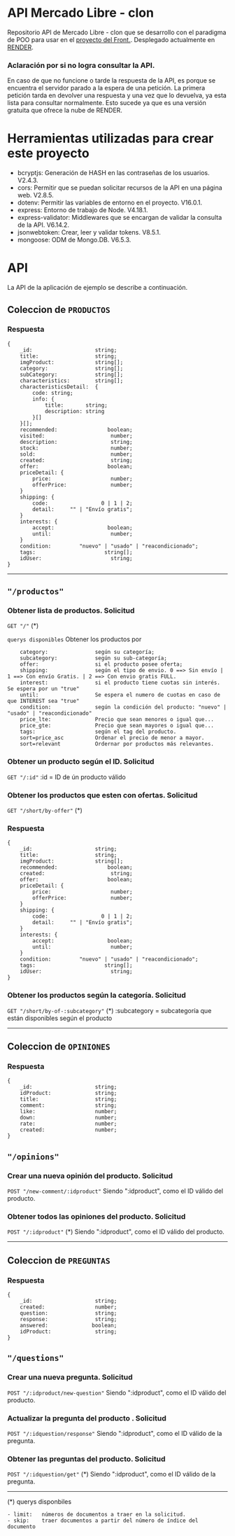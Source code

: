 # API Mercado Libre - clon 

Repositorio API de Mercado Libre - clon que se desarrollo con el paradigma de POO para usar en el [proyecto del Front.](https://github.com/Leonardo-G/clon-mercadolibre).
Desplegado actualmente en [RENDER](https://render.com/). 

### Aclaración por si no logra consultar la API.

En caso de que no funcione o tarde la respuesta de la API, es porque se encuentra el servidor parado a la espera de una petición. La primera petición tarda en devolver una respuesta y una vez que lo devuelva, ya esta lista para consultar normalmente. Esto sucede ya que es una versión gratuita que ofrece la nube de RENDER.


# Herramientas utilizadas para crear este proyecto

- bcryptjs: Generación de HASH en las contraseñas de los usuarios. V2.4.3.
- cors: Permitir que se puedan solicitar recursos de la API en una página web. V2.8.5.
- dotenv: Permitir las variables de entorno en el proyecto. V16.0.1.
- express: Entorno de trabajo de Node. V4.18.1.
- express-validator: Middlewares que se encargan de validar la consulta de la API. V6.14.2.
- jsonwebtoken: Crear, leer y validar tokens. V8.5.1.
- mongoose: ODM de Mongo.DB. V6.5.3.


# API

La API de la aplicación de ejemplo se describe a continuación.

## Coleccion de 	`PRODUCTOS`
### Respuesta
```
{
    _id:                    string;
    title:                  string;
    imgProduct:             string[];
    category:               string[];
    subCategory:            string[];
    characteristics:        string[];
    characteristicsDetail:  {
        code: string;
        info: {
            title:       string;
            description: string
        }[]
    }[];
    recommended:                boolean;
    visited:                     number;
    description:                 string;
    stock:                       number;
    sold:                        number;
    created:                     string;
    offer:                      boolean;
    priceDetail: {
        price:                   number;
        offerPrice:              number;
    }
    shipping: {
        code:                 0 | 1 | 2;
        detail:     "" | "Envío gratis";
    }
    interests: {
        accept:                 boolean;
        until:                   number;
    }
    condition:         "nuevo" | "usado" | "reacondicionado";
    tags:                      string[];
    idUser:                      string;
}
```

------------------------
## `"/productos"`

### Obtener lista de productos. Solicitud
`GET "/"` (*)


`querys disponibles` Obtener los productos por
```
    category:               según su categoría; 
    subcategory:            según su sub-categoría; 
    offer:                  si el producto posee oferta;
    shipping:               según el tipo de envio. 0 ==> Sin envío | 1 ==> Con envío Gratis. | 2 ==> Con envio gratis FULL.
    interest:               si el producto tiene cuotas sin interés. Se espera por un "true"
    until:                  Se espera el numero de cuotas en caso de que INTEREST sea "true"
    condition:              según la condición del producto: "nuevo" | "usado" | "reacondicionado"
    price_lte:              Precio que sean menores o igual que...
    price_gte:              Precio que sean mayores o igual que...
    tags:                   según el tag del producto.
    sort=price_asc          Ordenar el precio de menor a mayor.
    sort=relevant           Ordernar por productos más relevantes.
```


### Obtener un producto según el ID. Solicitud

`GET "/:id"`  :id = ID de ún producto válido


### Obtener los productos que esten con ofertas. Solicitud

`GET "/short/by-offer"`  (*)

### Respuesta
```
{
    _id:                    string;
    title:                  string;
    imgProduct:             string[];
    recommended:                boolean;
    created:                     string;
    offer:                      boolean;
    priceDetail: {
        price:                   number;
        offerPrice:              number;
    }
    shipping: {
        code:                 0 | 1 | 2;
        detail:     "" | "Envío gratis";
    }
    interests: {
        accept:                 boolean;
        until:                   number;
    }
    condition:         "nuevo" | "usado" | "reacondicionado";
    tags:                      string[];
    idUser:                      string;
}
```


### Obtener los productos según la categoría. Solicitud

`GET "/short/by-of-:subcategory"` (*)  :subcategory = subcategoría que están disponibles según el producto



----------------------------
## Coleccion de 	`OPINIONES`
### Respuesta

```
{
    _id:                    string;
    idProduct:              string;
    title:                  string;
    comment:                string;
    like:                   number;
    down:                   number;
    rate:                   number;
    created:                number;
}

```

## `"/opinions"`

### Crear una nueva opinión del producto. Solicitud

`POST "/new-comment/:idproduct"`   Siendo ":idproduct", como el ID válido del producto.


### Obtener todos las opiniones del producto. Solicitud

`POST "/:idproduct"` (*)  Siendo ":idproduct", como el ID válido del producto.



-----------------
## Coleccion de 	`PREGUNTAS`
### Respuesta

```
{
    _id:                    string;
    created:                number;
    question:               string;
    response:               string;
    answered:              boolean;
    idProduct:              string;
}

```


## `"/questions"`

### Crear una nueva pregunta. Solicitud

`POST "/:idproduct/new-question"`   Siendo ":idproduct", como el ID válido del producto.


### Actualizar la pregunta del producto . Solicitud

`POST "/:idquestion/response"`   Siendo ":idproduct", como el ID válido de la pregunta.


### Obtener las preguntas del producto. Solicitud

`POST "/:idquestion/get"` (*)   Siendo ":idproduct", como el ID válido de la pregunta.


------------------------------


 (*) querys disponbiles
 ```
 - limit:   números de documentos a traer en la solicitud.
 - skip:    traer documentos a partir del número de índice del documento       
 ```